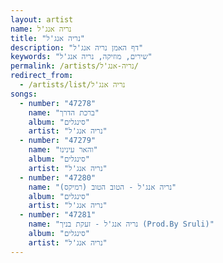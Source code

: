 ```yaml
---
layout: artist
name: נריה אנג'ל
title: "נריה אנג'ל"
description: "דף האמן נריה אנג'ל"
keywords: "שירים, מוזיקה, נריה אנג'ל"
permalink: /artists/נריה-אנג'ל/
redirect_from:
  - /artists/list/נריה אנג'ל
songs:
  - number: "47278"
    name: "ברכת הדרך"
    album: "סינגלים"
    artist: "נריה אנג'ל"
  - number: "47279"
    name: "והאר עינינו"
    album: "סינגלים"
    artist: "נריה אנג'ל"
  - number: "47280"
    name: "נריה אנג'ל - הטוב הטוב (רמיקס)"
    album: "סינגלים"
    artist: "נריה אנג'ל"
  - number: "47281"
    name: "נריה אנג'ל - זעקת בניך (Prod.By Sruli)"
    album: "סינגלים"
    artist: "נריה אנג'ל"
---
```

